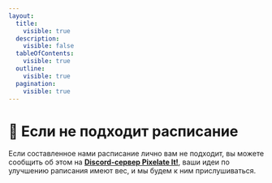 ```yaml
---
layout:
  title:
    visible: true
  description:
    visible: false
  tableOfContents:
    visible: true
  outline:
    visible: true
  pagination:
    visible: true
---
```


# 🤔 Если не подходит расписание

Если составленное нами расписание лично вам не подходит, вы можете сообщить об этом на [**Discord-сервер Pixelate It!**](https://discord.gg/XBPyGUv3DT), ваши идеи по улучшению раписания имеют вес, и мы будем к ним прислушиваться.
